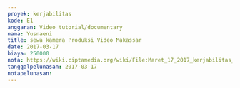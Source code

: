 ```yaml
---
proyek: kerjabilitas
kode: E1
anggaran: Video tutorial/documentary
nama: Yusnaeni
title: sewa kamera Produksi Video Makassar
date: 2017-03-17
biaya: 250000
nota: https://wiki.ciptamedia.org/wiki/File:Maret_17_2017_kerjabilitas_E1_sewa_kamera_neni.jpg
tanggalpelunasan: 2017-03-17
notapelunasan:
---
```


